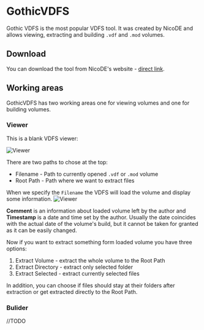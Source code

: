 # GothicVDFS

Gothic VDFS is the most popular VDFS tool. It was created by NicoDE and allows viewing, extracting and building `.vdf` and `.mod` volumes.

## Download

You can download the tool from NicoDE's website - [direct link](http://www.bendlins.de/nico/gothic2/GothicVDFS.zip).

## Working areas
GothicVDFS has two working areas one for viewing volumes and one for building volumes.

### Viewer
This is a blank VDFS viewer:

![Viewer](../../../assets/images/viewer.png)

There are two paths to chose at the top:

- Filename - Path to currently opened `.vdf` or `.mod` volume
- Root Path - Path where we want to extract files


When we specify the `Filename` the VDFS will load the volume and display some information.
![Viewer](../../../assets/images/vdfs_viewer2.png)

**Comment** is an information about loaded volume left by the author and **Timestamp** is a date and time set by the author. Usually the date coincides with the actual date of the volume's build, but it cannot be taken for granted as it can be easily changed.

Now if you want to extract something form loaded volume you have three options:

1. Extract Volume - extract the whole volume to the Root Path
2. Extract Directory - extract only selected folder
3. Extract Selected - extract currently selected files

In addition, you can choose if files should stay at their folders after extraction or get extracted directly to the Root Path.

### Bulider
//TODO